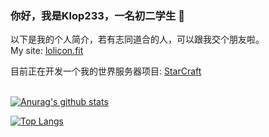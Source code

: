 ### 你好，我是Klop233，一名初二学生 👋
以下是我的个人简介，若有志同道合的人，可以跟我交个朋友啦。<br>
My site: [lolicon.fit](https://www.lolicon.fit)
<!-- <br>
年龄: ~~5.2坤~~ 13岁 <br>
性别: 男<br>
来自于: 广东 广州 <br>
星座：金牛座<br>

目前正在学习 `Java` `C++`<br>
会 `Python`，不过很久没写过了🤔 <br>
HTML CSS前端一个不会 <br>
代码写着玩玩 <br>
玩 明日方舟 ~~Galgame~~ <br>
邮箱: `klop2333@outlook.com` <br>
QQ: `3337913379` <br>
Telegram: `@Klop233` -->

目前正在开发一个我的世界服务器项目: <a href="https://github.com/StarCraftOffical">StarCraft<a> <br><br>

[![Anurag's github stats](https://github-readme-stats.vercel.app/api?username=Klop233&count_private=true&show_icons=true&theme=radical)](https://github.com/anuraghazra/github-readme-stats)

[![Top Langs](https://github-readme-stats.vercel.app/api/top-langs/?username=Klop233&layout=compact&theme=radical)](https://github.com/anuraghazra/github-readme-stats)




<!--
**Klop233/Klop233** is a ✨ _special_ ✨ repository because its `README.md` (this file) appears on your GitHub profile.

Here are some ideas to get you started:

- 🔭 I’m currently working on ...
- 🌱 I’m currently learning ...
- 👯 I’m looking to collaborate on ...
- 🤔 I’m looking for help with ...
- 💬 Ask me about ...
- 📫 How to reach me: ...
- 😄 Pronouns: ...
- ⚡ Fun fact: ...
-->
